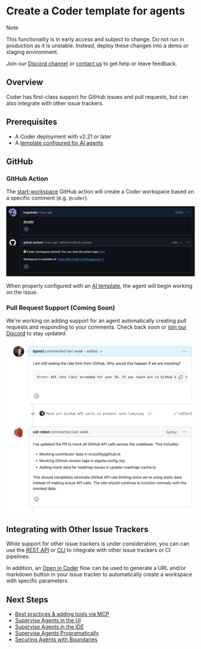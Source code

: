 # Create a Coder template for agents

> [!NOTE]
>
> This functionality is in early access and subject to change. Do not run in
> production as it is unstable. Instead, deploy these changes into a demo or
> staging environment.
>
> Join our [Discord channel](https://discord.gg/coder) or
> [contact us](https://coder.com/contact) to get help or leave feedback.

## Overview

Coder has first-class support for GitHub issues and pull requests, but can also
integrate with other issue trackers.

## Prerequisites

- A Coder deployment with v2.21 or later
- A [template configured for AI agents](./create-template.md)

## GitHub

### GitHub Action

The [start-workspace](https://github.com/coder/start-workspace-action) GitHub
action will create a Coder workspace based on a specific comment (e.g.
`@coder`).

![GitHub Issue](../../images/guides/ai-agents/github-action.png)

When properly configured with an [AI template](./create-template.md), the agent
will begin working on the issue.

### Pull Request Support (Coming Soon)

We're working on adding support for an agent automatically creating pull
requests and responding to your comments. Check back soon or
[join our Discord](https://discord.gg/coder) to stay updated.

![GitHub Pull Request](../../images/guides/ai-agents/github-pr.png)

## Integrating with Other Issue Trackers

While support for other issue trackers is under consideration, you can can use
the [REST API](../../reference/api/) or [CLI](../../reference/cli/) to integrate
with other issue trackers or CI pipelines.

In addition, an [Open in Coder](../../admin/templates/open-in-coder.md) flow can
be used to generate a URL and/or markdown button in your issue tracker to
automatically create a workspace with specific parameters.

## Next Steps

- [Best practices & adding tools via MCP](./best-practices.md)
- [Supervise Agents in the UI](./coder-dashboard.md)
- [Supervise Agents in the IDE](./ide-integration.md)
- [Supervise Agents Programatically](./headless.md)
- [Securing Agents with Boundaries](./securing.md)
